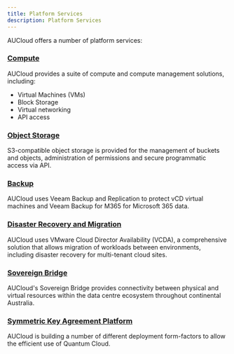 ```yaml
---
title: Platform Services
description: Platform Services
---
```


AUCloud offers a number of platform services:

### [Compute](./Compute)

AUCloud provides a suite of compute and compute management solutions, including:

- Virtual Machines (VMs)
- Block Storage
- Virtual networking
- API access

### [Object Storage](./Object_Storage)

S3-compatible object storage is provided for the management of buckets and objects, administration of permissions and secure programmatic access via API.

### [Backup](./Backup)

AUCloud uses Veeam Backup and Replication to protect vCD virtual machines and  Veeam Backup for M365 for Microsoft 365 data.

### [Disaster Recovery and Migration](./Disaster_Recovery_and_Migration)

AUCloud uses VMware Cloud Director Availability (VCDA), a comprehensive solution that allows migration of workloads between environments, including disaster recovery for multi-tenant cloud sites.

### [Sovereign Bridge](./sovereign_bridge)

AUCloud's Sovereign Bridge provides connectivity between physical and virtual resources within the data centre ecosystem throughout continental Australia.

### [Symmetric Key Agreement Platform](./SKAP.md)

AUCloud is building a number of different deployment form-factors to allow the efficient use of Quantum Cloud.